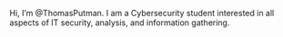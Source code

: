Hi, I’m @ThomasPutman. I am a Cybersecurity student interested in all aspects of IT security, analysis, and information gathering. 
